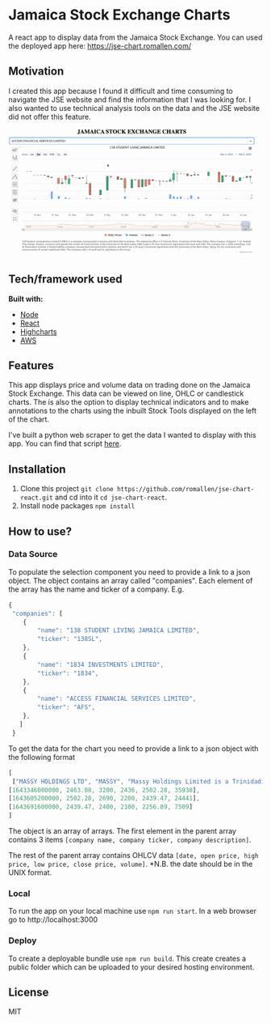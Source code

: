 # Jamaica Stock Exchange Charts
A react app to display data from the Jamaica Stock Exchange.
You can used the deployed app here: https://jse-chart.romallen.com/
## Motivation
I created this app because I found it difficult and time consuming to navigate the JSE website and find the information that I was looking for. I also wanted to use technical analysis tools on the data and the JSE website did not offer this feature.
![demo](./src/images/frontend.gif)

## Tech/framework used

<b>Built with:</b>
- [Node](https://nodejs.org)  
- [React](https://reactjs.org/)
- [Highcharts](https://www.highcharts.com/)
- [AWS](https://aws.amazon.com)
 

## Features

This app displays price and volume data on trading done on the Jamaica Stock Exchange. This data can be viewed on line, OHLC or candlestick charts. The is also the option to display technical indicators and to make annotations to the charts using the inbuilt Stock Tools displayed on the left of the chart.

I've built a python web scraper to get the data I wanted to display with this app. You can find that script [here](https://github.com/romallen/jse-scraper).


## Installation

1. Clone this project `git clone https://github.com/romallen/jse-chart-react.git` and cd into it `cd jse-chart-react`.
2. Install node packages `npm install`


## How to use?

### Data Source

To populate the selection component you need to provide a link to a json object. The object contains an array called "companies". Each element of the array has the name and ticker of a company.
E.g.
```javascript
{
 "companies": [
	{
 		"name": "138 STUDENT LIVING JAMAICA LIMITED",
 		"ticker": "138SL",
 	},
 	{
 		"name": "1834 INVESTMENTS LIMITED",
 		"ticker": "1834",
 	},
 	{
 		"name": "ACCESS FINANCIAL SERVICES LIMITED",
 		"ticker": "AFS",
 	},
   ]
 }
 ```


To get the data for the chart you need to provide a link to a json object with the following format

```javascript
[
 ["MASSY HOLDINGS LTD", "MASSY", "Massy Holdings Limited is a Trinidadian conglomerate engaged in trading, service industries and finance in Trinidad and Tobago, the wider Caribbean region and Colombia. The group has been in operation since 1923 and does business along 3 primary business lines; Integrated Retail, Gas Products & Motors and Machines. Financial Services and Strategic and other investments make up the final, legacy areas of business for them. They have a primary listing on the Trinidad and Tobago Stock Exchange and are also listed on the Jamaican Stock Exchange since January 2022. The address of its registered office is 63 Park Street, Port of Spain, Trinidad."], 
[1643346000000, 2463.08, 3200, 2436, 2502.28, 35938], 
[1643605200000, 2502.28, 2690, 2200, 2439.47, 24441], 
[1643691600000, 2439.47, 2400, 2100, 2256.89, 7509]
]
```

The object is an array of arrays. The first element in the parent array contains 3 items `[company name, company ticker, company description]`. 

The rest of the parent array contains OHLCV data `[date, open price, high price, low price, close price, volume]`.
*N.B. the date should be in the UNIX format.


### Local

To run the app on your local machine use `npm run start`. In a web browser go to http://localhost:3000


### Deploy

To create a deployable bundle use `npm run build`. This create creates a public folder which can be uploaded to your desired hosting environment.


## License
MIT
